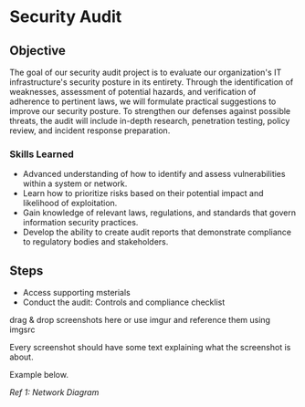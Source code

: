 
# Security Audit

## Objective

The goal of our security audit project is to evaluate our organization's IT infrastructure's security posture in its entirety. Through the identification of weaknesses, assessment of potential hazards, and verification of adherence to pertinent laws, we will formulate practical suggestions to improve our security posture. To strengthen our defenses against possible threats, the audit will include in-depth research, penetration testing, policy review, and incident response preparation.

### Skills Learned

- Advanced understanding of how to identify and assess vulnerabilities within a system or network.
- Learn how to prioritize risks based on their potential impact and likelihood of exploitation.
- Gain knowledge of relevant laws, regulations, and standards that govern information security practices.
- Develop the ability to create audit reports that demonstrate compliance to regulatory bodies and stakeholders.


## Steps

- Access supporting msterials
- Conduct the audit: Controls and compliance checklist

drag & drop screenshots here or use imgur and reference them using imgsrc

Every screenshot should have some text explaining what the screenshot is about.

Example below.

*Ref 1: Network Diagram*
